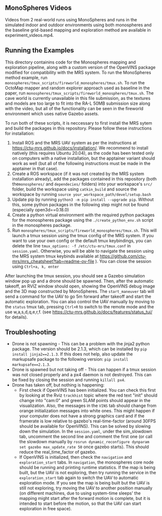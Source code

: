 ## MonoSpheres Videos
Videos from 2 real-world runs using MonoSpheres and runs in the simulated indoor and outdoor environments using both monospheres and the baseline grid-based mapping and exploration method are available in experiment_videos.mp4. 

## Running the Examples
This directory containins code for the Monospheres mapping and exploration pipeline, along with a custom version of the OpenVINS package modified for compatibility with the MRS system.
To run the MonoSpheres method example, run `monospheres/tmux_scripts/fireworld_monospheres/tmux.sh`. To run the OctoMap mapper and random explorer approach used as baseline in the paper, run `monospheres/tmux_scripts/fireworld_monospheres/tmux.sh`. The cave world is currently unavailable in this file submission, as the textures and models are too large to fit into the RA-L 50MB submission size along with the video, but all of the functionality can be seen in the fireworld environment which uses native Gazebo assets.

To run both of these scripts, it is neccessary to first install the MRS sytem and build the packages in this repository. Please follow these instructions for installation:

1) Install ROS and the MRS UAV system as per the instructions at https://ctu-mrs.github.io/docs/installation/. We recommend to install natively (this requires Ubuntu 20.04), as the code has been tested only on computers with a native installation, but the apptainer variant should work as well (but all of the following instructions must be made in the apptainer in that case).
2) Create a ROS workspace (if it was not created by the MRS system installation already), add the packages contained in this repository (both the`monospheres/` and `dependecies/` folders) into your workspace's `src/` folder, build the workspace using `catkin_build` and source the workspace by running `source your_workspace_path/devel/setup.bash`
3) Update pip by running `python3 -m pip install --upgrade pip`. Without this, some python packages in the following step might not be found (especially open3d==0.18.0)
4) Create a python virtual environment with the required python packages for the monospheres package using the `./create_python_env.sh` script in the monospheres package.
5) Run `monospheres/tmux_scripts/fireworld_monospheres/tmux.sh`. This will launch a tmux session using the tmux config of the MRS system. If you want to use your own config or the default tmux keybindings, you can delete the line `tmux_options: -f /etc/ctu-mrs/tmux.conf` in `session.yaml`. Otherwise, you will be able to navigate the session using the MRS system tmux keybinds available at https://github.com/ctu-mrs/mrs_cheatsheet?tab=readme-ov-file ). You can close the session using `Ctrl+a, k, enter`

After launching the tmux session, you should see a Gazebo simulation window pop up and a drone should be spawned. Then, after the automatic takeoff, an RVIZ window should open, showing the OpenVINS debug image and the 3D map constructed by MonoSpheres. The `start_maneuver` tab will send a command for the UAV to go 5m forward after takeoff and start the automatic exploration. You can also control the UAV manually by moving to the `status` tmux tab, pressing `Ctrl+R` to switch to the remote mode and the use w,a,s,d,q,e,r,f.  (see https://ctu-mrs.github.io/docs/features/status_tui/ for details). 


## Troubleshooting
- Drone is not spawning - This can be a problem with the jinja2 python package. The version should be 2.1.3, which can be installed by `pip install jinja2==2.1.3`. If this does not help, also update the markupsafe package to the following version: `pip install markupsafe==2.1.3`.
- Drone is spawned but not taking off - This can happen if a tmux session was not closed properly and a px4 daemon is not destroyed. This can be fixed by closing the session and running `killall px4`.
- Drone has taken off, but nothing is happening:
  - First check if OpenVINS has been initialized. You can check this first by looking at the Rviz `trackhist` topic where the red text "init" should change into "cam:0" and green SLAM points should appear in the visualization. Also, the messages in the `VINS` tab should change from orange initialization messages into white ones. This might happen if your computer does not have a strong graphics card and if the framerate is low relative to gazebo's real-time-factor (around 30FPS should be available for OpenVINS). This can be solved by slowing down the simulation. In the `session.yaml`, under the sim_slowdown tab, uncomment the second line and comment the first one (or call the slowdown manually by `rosrun dynamic_reconfigure dynparam set gazebo max_update_rate 50` once gazebo starts). This should reduce the real_time_factor of gazebo.
  - If OpenVINS is initialized, then check the `navigation` and `exploration_start` tabs. In `navigation`, the monospheres core node should be running and printing runtime statistics. If the map is being built, but the UAV is not exploring, then try running the service in the `exploration_start` tab again to switch the UAV to automatic exploration mode. If you see the map is being built but the UAV is still not exploring, try moving the UAV to another position manually (on different machines, due to using system-time sleeps' the mapping might start after the forward motion is complete, but it is intended to start before the motion, so that the UAV can start exploration in free space). 
